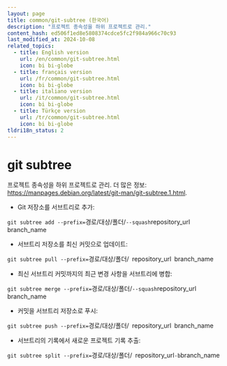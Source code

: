 ```yaml
---
layout: page
title: common/git-subtree (한국어)
description: "프로젝트 종속성을 하위 프로젝트로 관리."
content_hash: ed506f1ed8e5808374cdce5fc2f984a966c70c93
last_modified_at: 2024-10-08
related_topics:
  - title: English version
    url: /en/common/git-subtree.html
    icon: bi bi-globe
  - title: français version
    url: /fr/common/git-subtree.html
    icon: bi bi-globe
  - title: italiano version
    url: /it/common/git-subtree.html
    icon: bi bi-globe
  - title: Türkçe version
    url: /tr/common/git-subtree.html
    icon: bi bi-globe
tldri18n_status: 2
---
```

# git subtree

프로젝트 종속성을 하위 프로젝트로 관리.
더 많은 정보: <https://manpages.debian.org/latest/git-man/git-subtree.1.html>.

- Git 저장소를 서브트리로 추가:

`git subtree add --prefix=`<span class="tldr-var badge badge-pill bg-dark-lm bg-white-dm text-white-lm text-dark-dm font-weight-bold">경로/대상/폴더/</span>` --squash `<span class="tldr-var badge badge-pill bg-dark-lm bg-white-dm text-white-lm text-dark-dm font-weight-bold">repository_url</span>` `<span class="tldr-var badge badge-pill bg-dark-lm bg-white-dm text-white-lm text-dark-dm font-weight-bold">branch_name</span>

- 서브트리 저장소를 최신 커밋으로 업데이트:

`git subtree pull --prefix=`<span class="tldr-var badge badge-pill bg-dark-lm bg-white-dm text-white-lm text-dark-dm font-weight-bold">경로/대상/폴더/</span>` `<span class="tldr-var badge badge-pill bg-dark-lm bg-white-dm text-white-lm text-dark-dm font-weight-bold">repository_url</span>` `<span class="tldr-var badge badge-pill bg-dark-lm bg-white-dm text-white-lm text-dark-dm font-weight-bold">branch_name</span>

- 최신 서브트리 커밋까지의 최근 변경 사항을 서브트리에 병합:

`git subtree merge --prefix=`<span class="tldr-var badge badge-pill bg-dark-lm bg-white-dm text-white-lm text-dark-dm font-weight-bold">경로/대상/폴더/</span>` --squash `<span class="tldr-var badge badge-pill bg-dark-lm bg-white-dm text-white-lm text-dark-dm font-weight-bold">repository_url</span>` `<span class="tldr-var badge badge-pill bg-dark-lm bg-white-dm text-white-lm text-dark-dm font-weight-bold">branch_name</span>

- 커밋을 서브트리 저장소로 푸시:

`git subtree push --prefix=`<span class="tldr-var badge badge-pill bg-dark-lm bg-white-dm text-white-lm text-dark-dm font-weight-bold">경로/대상/폴더/</span>` `<span class="tldr-var badge badge-pill bg-dark-lm bg-white-dm text-white-lm text-dark-dm font-weight-bold">repository_url</span>` `<span class="tldr-var badge badge-pill bg-dark-lm bg-white-dm text-white-lm text-dark-dm font-weight-bold">branch_name</span>

- 서브트리의 기록에서 새로운 프로젝트 기록 추출:

`git subtree split --prefix=`<span class="tldr-var badge badge-pill bg-dark-lm bg-white-dm text-white-lm text-dark-dm font-weight-bold">경로/대상/폴더/</span>` `<span class="tldr-var badge badge-pill bg-dark-lm bg-white-dm text-white-lm text-dark-dm font-weight-bold">repository_url</span>` -b `<span class="tldr-var badge badge-pill bg-dark-lm bg-white-dm text-white-lm text-dark-dm font-weight-bold">branch_name</span>

